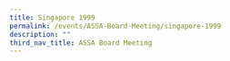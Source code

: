 ```yaml
---
title: Singapore 1999
permalink: /events/ASSA-Board-Meeting/singapore-1999
description: ""
third_nav_title: ASSA Board Meeting
---
```

